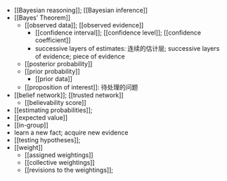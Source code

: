 - [[Bayesian reasoning]]; [[Bayesian inference]]
- [[Bayes’ Theorem]]
    - [[observed data]]; [[observed evidence]]
        - [[confidence interval]]; [[confidence level]]; [[confidence coefficient]]
        - successive layers of estimates: 连续的估计层; successive layers of evidence; piece of evidence
    - [[posterior probability]]
    - [[prior probability]]
        - [[prior data]]
    - [[proposition of interest]]: 待处理的问题 
- [[belief network]]; [[trusted network]]
    - [[believability score]]
- [[estimating probabilities]];
- [[expected value]]
- [[in-group]]
- learn a new fact; acquire new evidence
- [[testing hypotheses]];
- [[weight]]
    - [[assigned weightings]]
    - [[collective weightings]]
    - [[revisions to the weightings]];
